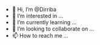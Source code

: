 - 👋 Hi, I’m @Dirriba
- 👀 I’m interested in ...
- 🌱 I’m currently learning ...
- 💞️ I’m looking to collaborate on ...
- 📫 How to reach me ...

<!---
Dirriba/Dirriba is a ✨ special ✨ repository because its `README.md` (this file) appears on your GitHub profile.
You can click the Preview link to take a look at your changes.
--->
